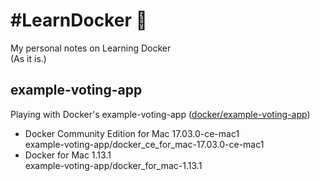 # #LearnDocker :whale:

My personal notes on Learning Docker<br />
(As it is.)

## example-voting-app

Playing with Docker's example-voting-app ([docker/example-voting-app](https://github.com/docker/example-voting-app))

- Docker Community Edition for Mac 17.03.0-ce-mac1<br />
  example-voting-app/docker_ce_for_mac-17.03.0-ce-mac1
- Docker for Mac 1.13.1<br />
  example-voting-app/docker_for_mac-1.13.1
